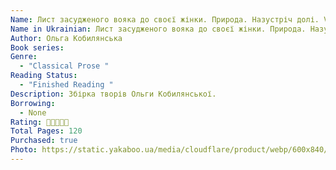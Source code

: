 ```yaml
---
Name: Лист засудженого вояка до своєї жінки. Природа. Назустріч долі. Valce Melancolique
Name in Ukrainian: Лист засудженого вояка до своєї жінки. Природа. Назустріч долі. Valce Melancolique
Author: Ольга Кобилянська
Book series:
Genre:
  - "Classical Prose "
Reading Status:
  - "Finished Reading "
Description: Збірка творів Ольги Кобилянської.
Borrowing:
  - None
Rating: 🌟🌟🌟🌟🌟
Total Pages: 120
Purchased: true
Photo: https://static.yakaboo.ua/media/cloudflare/product/webp/600x840/1/4/14_14_9.jpg
---
```

